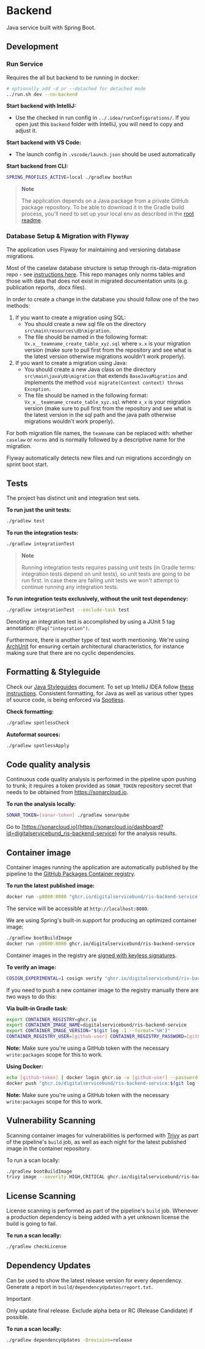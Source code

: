 # Backend

Java service built with Spring Boot.

## Development

### Run Service

Requires the all but backend to be running in docker:

```bash
# optionally add -d or --detached for detached mode
../run.sh dev --no-backend
```

**Start backend with IntelliJ:**

- Use the checked in run config in `../.idea/runConfigurations/`. If you open just this `backend`
  folder with IntelliJ, you will need to copy and adjust it.

**Start backend with VS Code:**

- The launch config in `.vscode/launch.json` should be used automatically

**Start backend from CLI:**

```bash
SPRING_PROFILES_ACTIVE=local ./gradlew bootRun
```

> **Note**
>
> The application depends on a Java package from a private GitHub package repository. To be able to
> download it in the Gradle build process, you'll need to set up your local env as described in
> the [root readme](../README.md#setup-local-environment).

### Database Setup & Migration with Flyway

The application uses Flyway for maintaining and versioning database migrations.

Most of the caselaw database structure is setup through ris-data-migration repo -
see [instructions here](../migration_schema_local_setup.md). This repo manages only norms tables and
those with data that does not exist in migrated documentation units (e.g. publication reports, .docx
files).

In order to create a change in the database you should follow one of the two methods:

1. If you want to create a migration using SQL:
   - You should create a new sql file on the directory `src\main\resources\db\migration`.
   - The file should be named in the following format: `Vx.x__teamname_create_table_xyz.sql`
     where `x.x` is your migration version (make sure to pull first from the repository and see
     what is the latest version otherwise migrations wouldn't work properly).
2. If you want to create a migration using Java:
   - You should create a new Java class on the directory `src\main\java\db\migration` that
     extends `BaseJavaMigration` and implements the
     method `void migrate(Context context) throws Exception`.
   - The file should be named in the following format: `Vx_x__teamname_create_table_xyz.sql`
     where `x_x` is your migration version (make sure to pull first from the repository and see
     what is the latest version in the sql path and the java path otherwise migrations wouldn't
     work properly).

For both migration file names, the `teamname` can be replaced with: whether `caselaw` or `norms` and
is normally followed by a descriptive name for the migration.

Flyway automatically detects new files and run migrations accordingly on sprint boot start.

## Tests

The project has distinct unit and integration test sets.

**To run just the unit tests:**

```bash
./gradlew test
```

**To run the integration tests:**

```bash
./gradlew integrationTest
```

> **Note**
>
> Running integration tests requires passing unit tests (in Gradle terms: integration tests depend
> on unit tests), so unit tests are going to be run first. In case there are failing unit tests we
> won't attempt to continue running any integration tests.

**To run integration tests exclusively, without the unit test dependency:**

```bash
./gradlew integrationTest --exclude-task test
```

Denoting an integration test is accomplished by using a JUnit 5 tag
annotation: `@Tag("integration")`.

Furthermore, there is another type of test worth mentioning. We're
using [ArchUnit](https://www.archunit.org/getting-started) for ensuring certain architectural
characteristics, for instance making sure that there are no cyclic dependencies.

## Formatting & Styleguide

Check
our [Java Styleguides](https://digitalservicebund.atlassian.net/wiki/spaces/VER/pages/1088913456/Backend+Conventions)
document. To set up IntelliJ IDEA
follow [these instructions](https://github.com/google/google-java-format#intellij-android-studio-and-other-jetbrains-ides).
Consistent formatting, for Java as well as various other types of source code, is being enforced
via [Spotless](https://github.com/diffplug/spotless).

**Check formatting:**

```bash
./gradlew spotlessCheck
```

**Autoformat sources:**

```bash
./gradlew spotlessApply
```

## Code quality analysis

Continuous code quality analysis is performed in the pipeline upon pushing to trunk; it requires a
token provided as `SONAR_TOKEN` repository secret that needs to be obtained
from https://sonarcloud.io.

**To run the analysis locally:**

```bash
SONAR_TOKEN=[sonar-token] ./gradlew sonarqube
```

Go
to [https://sonarcloud.io](https://sonarcloud.io/dashboard?id=digitalservicebund_ris-backend-service)
for the analysis results.

## Container image

Container images running the application are automatically published by the pipeline to
the [GitHub Packages Container registry](https://docs.github.com/en/packages/working-with-a-github-packages-registry/working-with-the-container-registry).

**To run the latest published image:**

```bash
docker run -p8080:8080 "ghcr.io/digitalservicebund/ris-backend-service:$(git log -1 origin/main --format='%H')"
```

The service will be accessible at `http://localhost:8080`.

We are using Spring's built-in support for producing an optimized container image:

```bash
./gradlew bootBuildImage
docker run -p8080:8080 ghcr.io/digitalservicebund/ris-backend-service
```

Container images in the registry
are [signed with keyless signatures](https://github.com/sigstore/cosign/blob/main/KEYLESS.md).

**To verify an image:**

```bash
COSIGN_EXPERIMENTAL=1 cosign verify "ghcr.io/digitalservicebund/ris-backend-service:$(git log -1 origin/main --format='%H')"
```

If you need to push a new container image to the registry manually there are two ways to do this:

**Via built-in Gradle task:**

```bash
export CONTAINER_REGISTRY=ghcr.io
export CONTAINER_IMAGE_NAME=digitalservicebund/ris-backend-service
export CONTAINER_IMAGE_VERSION="$(git log -1 --format='%H')"
CONTAINER_REGISTRY_USER=[github-user] CONTAINER_REGISTRY_PASSWORD=[github-token] ./gradlew bootBuildImage --publishImage
```

**Note:** Make sure you're using a GitHub token with the necessary `write:packages` scope for this
to work.

**Using Docker:**

```bash
echo [github-token] | docker login ghcr.io -u [github-user] --password-stdin
docker push "ghcr.io/digitalservicebund/ris-backend-service:$(git log -1 --format='%H')"
```

**Note:** Make sure you're using a GitHub token with the necessary `write:packages` scope for this
to work.

## Vulnerability Scanning

Scanning container images for vulnerabilities is performed
with [Trivy](https://github.com/aquasecurity/trivy)
as part of the pipeline's `build` job, as well as each night for the latest published image in the
container
repository.

To run a scan locally:

```bash
./gradlew bootBuildImage
trivy image --severity HIGH,CRITICAL ghcr.io/digitalservicebund/ris-backend-service:latest
```

## License Scanning

License scanning is performed as part of the pipeline's `build` job. Whenever a production
dependency
is being added with a yet unknown license the build is going to fail.

**To run a scan locally:**

```bash
./gradlew checkLicense
```

## Dependency Updates

Can be used to show the latest release version for every dependency. Generate a report
in `build/dependencyUpdates/report.txt`.

> [!IMPORTANT]
> Only update final release. Exclude alpha beta or RC (Release Candidate) if possible.

**To run a scan locally:**

```bash
./gradlew dependencyUpdates -Drevision=release
```
